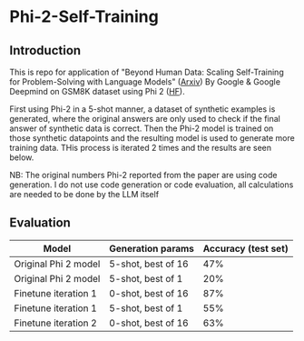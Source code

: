 # Phi-2-Self-Training

## Introduction 

This is repo for application of "Beyond Human Data: Scaling Self-Training for
Problem-Solving with Language Models" ([Arxiv](https://arxiv.org/pdf/2312.06585.pdf)) By Google & Google Deepmind on GSM8K dataset using Phi 2 ([HF](https://huggingface.co/microsoft/phi-2)).

First using Phi-2 in a 5-shot manner, a dataset of synthetic examples is generated, where the original answers are only used to check if the final answer of synthetic data is correct. Then the Phi-2 model is trained on those synthetic datapoints and the resulting model is used to generate more training data. THis process is iterated 2 times and the results are seen below. 

NB: The original numbers Phi-2 reported from the paper are using code generation. I do not use code generation or code evaluation, all calculations are needed to be done by the LLM itself


## Evaluation
| Model              | Generation params  | Accuracy (test set)|
| ------------------ | ------------------ |--------------------|
|Original Phi 2 model| 5-shot, best of 16 | 47%                |
|Original Phi 2 model| 5-shot, best of 1  | 20%                |
|Finetune iteration 1| 0-shot, best of 16 | 87%                |
|Finetune iteration 1| 5-shot, best of 1  | 55%                |
|Finetune iteration 2| 0-shot, best of 16 | 63%                |



